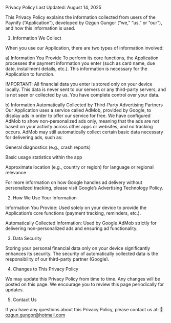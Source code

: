 Privacy Policy
Last Updated: August 14, 2025

This Privacy Policy explains the information collected from users of the Paynify (“Application”), developed by Ozgun Gungor (“we,” “us,” or “our”), and how this information is used.

1. Information We Collect

When you use our Application, there are two types of information involved:

a) Information You Provide
To perform its core functions, the Application processes the payment information you enter (such as card name, due date, installment details, etc.). This information is necessary for the Application to function.

IMPORTANT: All financial data you enter is stored only on your device locally. This data is never sent to our servers or any third-party servers, and is not seen or collected by us. You have complete control over your data.

b) Information Automatically Collected by Third-Party Advertising Partners
Our Application uses a service called AdMob, provided by Google, to display ads in order to offer our service for free. We have configured AdMob to show non-personalized ads only, meaning that the ads are not based on your activity across other apps or websites, and no tracking occurs. AdMob may still automatically collect certain basic data necessary for delivering ads, such as:

General diagnostics (e.g., crash reports)

Basic usage statistics within the app

Approximate location (e.g., country or region) for language or regional relevance

For more information on how Google handles ad delivery without personalized tracking, please visit Google’s Advertising Technology Policy.

2. How We Use Your Information

Information You Provide: Used solely on your device to provide the Application’s core functions (payment tracking, reminders, etc.).

Automatically Collected Information: Used by Google AdMob strictly for delivering non-personalized ads and ensuring ad functionality.

3. Data Security

Storing your personal financial data only on your device significantly enhances its security. The security of automatically collected data is the responsibility of our third-party partner (Google).

4. Changes to This Privacy Policy

We may update this Privacy Policy from time to time. Any changes will be posted on this page. We encourage you to review this page periodically for updates.

5. Contact Us

If you have any questions about this Privacy Policy, please contact us at:
📧 ozgun.gungor@hotmail.com
